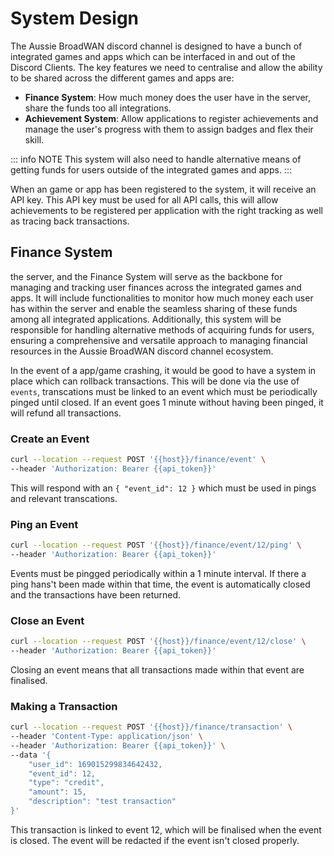 # System Design

The Aussie BroadWAN discord channel is designed to have a bunch of integrated 
games and apps which can be interfaced in and out of the Discord Clients. The 
key features we need to centralise and allow the ability to be shared across 
the different games and apps are:

- **Finance System**: How much money does the user have in the server, share 
  the funds too all integrations.
- **Achievement System**: Allow applications to register achievements and 
  manage the user's progress with them to assign badges and flex their skill.

::: info NOTE
This system will also need to handle alternative means of getting funds for 
users outside of the integrated games and apps.
:::

When an game or app has been registered to the system, it will receive an API
key. This API key must be used for all API calls, this will allow achievements
to be registered per application with the right tracking as well as tracing
back transactions.

## Finance System

the server, and the Finance System will serve as the backbone for managing and
tracking user finances across the integrated games and apps. It will include 
functionalities to monitor how much money each user has within the server and 
enable the seamless sharing of these funds among all integrated applications.
Additionally, this system will be responsible for handling alternative methods
of acquiring funds for users, ensuring a comprehensive and versatile approach 
to managing financial resources in the Aussie BroadWAN discord channel 
ecosystem.

In the event of a app/game crashing, it would be good to have a system in place
which can rollback transactions. This will be done via the use of `events`, 
transcations must be linked to an event which must be periodically pinged until
closed. If an event goes 1 minute without having been pinged, it will refund all
transactions.

### Create an Event

```bash
curl --location --request POST '{{host}}/finance/event' \
--header 'Authorization: Bearer {{api_token}}'
```

This will respond with an `{ "event_id": 12 }` which must be used in pings and
relevant transcations.

### Ping an Event

```bash
curl --location --request POST '{{host}}/finance/event/12/ping' \
--header 'Authorization: Bearer {{api_token}}'
```

Events must be pingged periodically within a 1 minute interval. If there a ping
hans't been made within that time, the event is automatically closed and the 
transactions have been returned.

### Close an Event

```bash
curl --location --request POST '{{host}}/finance/event/12/close' \
--header 'Authorization: Bearer {{api_token}}'
```

Closing an event means that all transactions made within that event are 
finalised.

### Making a Transaction

```bash
curl --location --request POST '{{host}}/finance/transaction' \
--header 'Content-Type: application/json' \
--header 'Authorization: Bearer {{api_token}}' \
--data '{
    "user_id": 169015299834642432,
    "event_id": 12,
    "type": "credit",
    "amount": 15,
    "description": "test transaction"
}'
```

This transaction is linked to event 12, which will be finalised when the event
is closed. The event will be redacted if the event isn't closed properly. 
